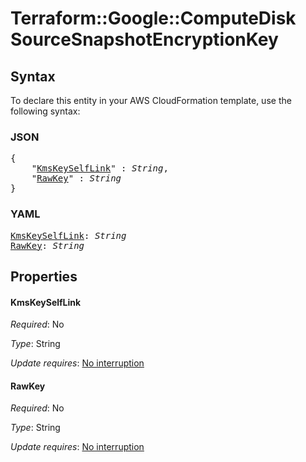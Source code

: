 # Terraform::Google::ComputeDisk SourceSnapshotEncryptionKey

## Syntax

To declare this entity in your AWS CloudFormation template, use the following syntax:

### JSON

<pre>
{
    "<a href="#kmskeyselflink" title="KmsKeySelfLink">KmsKeySelfLink</a>" : <i>String</i>,
    "<a href="#rawkey" title="RawKey">RawKey</a>" : <i>String</i>
}
</pre>

### YAML

<pre>
<a href="#kmskeyselflink" title="KmsKeySelfLink">KmsKeySelfLink</a>: <i>String</i>
<a href="#rawkey" title="RawKey">RawKey</a>: <i>String</i>
</pre>

## Properties

#### KmsKeySelfLink

_Required_: No

_Type_: String

_Update requires_: [No interruption](https://docs.aws.amazon.com/AWSCloudFormation/latest/UserGuide/using-cfn-updating-stacks-update-behaviors.html#update-no-interrupt)

#### RawKey

_Required_: No

_Type_: String

_Update requires_: [No interruption](https://docs.aws.amazon.com/AWSCloudFormation/latest/UserGuide/using-cfn-updating-stacks-update-behaviors.html#update-no-interrupt)

